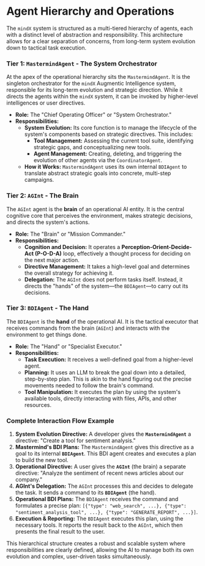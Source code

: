 # Agent Hierarchy and Operations

The `mindX` system is structured as a multi-tiered hierarchy of agents, each with a distinct level of abstraction and responsibility. This architecture allows for a clear separation of concerns, from long-term system evolution down to tactical task execution.

### Tier 1: `MastermindAgent` - The System Orchestrator

At the apex of the operational hierarchy sits the `MastermindAgent`. It is the singleton orchestrator for the `mindX` Augmentic Intelligence system, responsible for its long-term evolution and strategic direction. While it directs the agents within the `mindX` system, it can be invoked by higher-level intelligences or user directives.

*   **Role:** The "Chief Operating Officer" or "System Orchestrator."
*   **Responsibilities:**
    *   **System Evolution:** Its core function is to manage the lifecycle of the system's components based on strategic directives. This includes:
        *   **Tool Management:** Assessing the current tool suite, identifying strategic gaps, and conceptualizing new tools.
        *   **Agent Management:** Creating, deleting, and triggering the evolution of other agents via the `CoordinatorAgent`.
    *   **How it Works:** `MastermindAgent` uses its own internal `BDIAgent` to translate abstract strategic goals into concrete, multi-step campaigns.

### Tier 2: `AGInt` - The Brain

The `AGInt` agent is the **brain** of an operational AI entity. It is the central cognitive core that perceives the environment, makes strategic decisions, and directs the system's actions.

*   **Role:** The "Brain" or "Mission Commander."
*   **Responsibilities:**
    *   **Cognition and Decision:** It operates a **Perception-Orient-Decide-Act (P-O-D-A)** loop, effectively a thought process for deciding on the next major action.
    *   **Directive Management:** It takes a high-level goal and determines the overall strategy for achieving it.
    *   **Delegation:** The `AGInt` does not perform tasks itself. Instead, it directs the "hands" of the system—the `BDIAgent`—to carry out its decisions.

### Tier 3: `BDIAgent` - The Hand

The `BDIAgent` is the **hand** of the operational AI. It is the tactical executor that receives commands from the brain (`AGInt`) and interacts with the environment to get things done.

*   **Role:** The "Hand" or "Specialist Executor."
*   **Responsibilities:**
    *   **Task Execution:** It receives a well-defined goal from a higher-level agent.
    *   **Planning:** It uses an LLM to break the goal down into a detailed, step-by-step plan. This is akin to the hand figuring out the precise movements needed to follow the brain's command.
    *   **Tool Manipulation:** It executes the plan by using the system's available tools, directly interacting with files, APIs, and other resources.

### Complete Interaction Flow Example

1.  **System Evolution Directive:** A developer gives the **`MastermindAgent`** a directive: "Create a tool for sentiment analysis."
2.  **Mastermind's BDI Plans:** The `MastermindAgent` gives this directive as a goal to its internal **`BDIAgent`**. This BDI agent creates and executes a plan to build the new tool.
3.  **Operational Directive:** A user gives the **`AGInt`** (the brain) a separate directive: "Analyze the sentiment of recent news articles about our company."
4.  **AGInt's Delegation:** The `AGInt` processes this and decides to delegate the task. It sends a command to its **`BDIAgent`** (the hand).
5.  **Operational BDI Plans:** The `BDIAgent` receives the command and formulates a precise plan: `[{"type": "web_search", ...}, {"type": "sentiment_analysis_tool", ...}, {"type": "GENERATE_REPORT", ...}]`.
6.  **Execution & Reporting:** The `BDIAgent` executes this plan, using the necessary tools. It reports the result back to the `AGInt`, which then presents the final result to the user.

This hierarchical structure creates a robust and scalable system where responsibilities are clearly defined, allowing the AI to manage both its own evolution and complex, user-driven tasks simultaneously.
